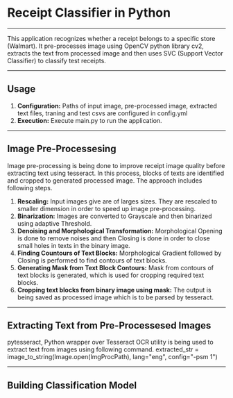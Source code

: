 # Receipt Classifier in Python  
- - - - 
 
This application recognizes whether a receipt belongs to a specific store (Walmart). It pre-processes image using OpenCV python library cv2, extracts the text from processed image and then uses SVC (Support Vector Classifier) to classify test receipts. 
 
- - - - 
 
## Usage ## 
 
1. **Configuration:** Paths of input image, pre-processed image, extracted text files, traning and test csvs are configured in config.yml 
2. **Execution:** Execute main.py to run the application.
 
- - - - 
 
## Image Pre-Processesing ## 
 
Image pre-processing is being done to improve receipt image quality before extracting text using tesseract. In this process, blocks of texts are identified and cropped to generated processed image. The approach includes following steps.  

1. **Rescaling:** Input images give are of larges sizes. They are rescaled to smaller dimension in order to speed up image pre-processing.
2. **Binarization:** Images are converted to Grayscale and then binarized using adaptive Threshold. 
3. **Denoising and Morphological Transformation:** Morphological Opening is done to remove noises and then Closing is done in order to close small holes in texts in the binary image. 
4. **Finding Countours of Text Blocks:** Morphological Gradient followed by Closing is performed to find contours of text blocks. 
5. **Generating Mask from Text Block Contours:** Mask from contours of text blocks is generated, which is used for cropping required text blocks.
6. **Cropping text blocks from binary image using mask:** The output is being saved as processed image which is to be parsed by tesseract. 
 
- - - - 
 
## Extracting Text from Pre-Processesed Images ## 

pytesseract, Python wrapper over Tesseract OCR utility is being used to extract text from images using following command. 
    extracted_str = image_to_string(Image.open(ImgProcPath), lang="eng", config="-psm 1") 
 
- - - - 
 
## Building Classification Model ## 